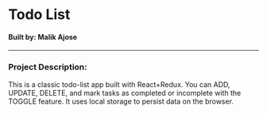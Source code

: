 # Todo List
#### Built by: Malik Ajose

---

### Project Description:
This is a classic todo-list app built with React+Redux. You can ADD, UPDATE, DELETE, and mark tasks as completed or incomplete with the TOGGLE feature. It uses local storage to persist data on the browser.


